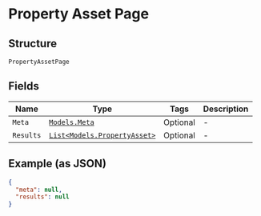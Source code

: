 
# Property Asset Page

## Structure

`PropertyAssetPage`

## Fields

| Name | Type | Tags | Description |
|  --- | --- | --- | --- |
| `Meta` | [`Models.Meta`](../../doc/models/meta.md) | Optional | - |
| `Results` | [`List<Models.PropertyAsset>`](../../doc/models/property-asset.md) | Optional | - |

## Example (as JSON)

```json
{
  "meta": null,
  "results": null
}
```

